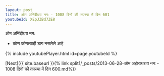 ```yaml
---
layout: post
title: ओम अनिंदीथय नमः - 1008 दिनों की तपस्या में दिन 601
youtubeId: XEpJZBd7ZE8
---
```

 
 
 ओम अनिंदीथय नमः  
 
 -  कोण कोणत्याही डाग नसलेले आहे 
 
  
 
  
 
 
 
 
 
 


{% include youtubePlayer.html id=page.youtubeId %}
 
[Next]({{ site.baseurl }}{% link  split1/_posts/2013-06-28-ओम अहोराथराय नमः - 1008 दिनों की तपस्या में दिन 600.md%})
 
